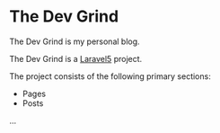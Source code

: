 # The Dev Grind

The Dev Grind is my personal blog. 

The Dev Grind is a [Laravel5](http://laravel.com/) project. 

The project consists of the following primary sections:
- Pages
- Posts

...
